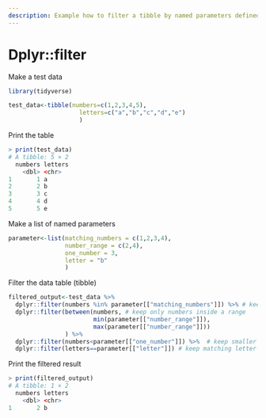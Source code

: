 ```yaml
---
description: Example how to filter a tibble by named parameters defined in list
---
```


# Dplyr::filter

Make a test data

```r
library(tidyverse)

test_data<-tibble(numbers=c(1,2,3,4,5),
                    letters=c("a","b","c","d","e")
                    )
```

Print the table

```r
> print(test_data)
# A tibble: 5 × 2
  numbers letters
    <dbl> <chr>  
1       1 a      
2       2 b      
3       3 c      
4       4 d      
5       5 e  
```

Make a list of named parameters

```r
parameter<-list(matching_numbers = c(1,2,3,4),
                number_range = c(2,4),
                one_number = 3,
                letter = "b"
                )
```

Filter the data table (tibble)

```r
filtered_output<-test_data %>% 
  dplyr::filter(numbers %in% parameter[["matching_numbers"]]) %>% # keep matching numbers
  dplyr::filter(between(numbers, # keep only numbers inside a range
                        min(parameter[["number_range"]]),
                        max(parameter[["number_range"]]))
                ) %>% 
  dplyr::filter(numbers<parameter[["one_number"]]) %>%  # keep smaller than upper limit number
  dplyr::filter(letters==parameter[["letter"]]) # keep matching letter
```

Print the filtered result

```r
> print(filtered_output)
# A tibble: 1 × 2
  numbers letters
    <dbl> <chr>  
1       2 b   
```
